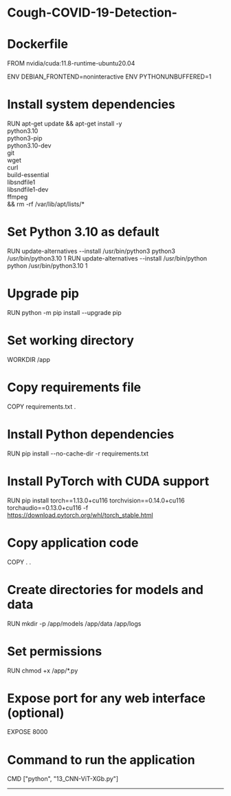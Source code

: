 # Cough-COVID-19-Detection-

# Dockerfile
FROM nvidia/cuda:11.8-runtime-ubuntu20.04

ENV DEBIAN_FRONTEND=noninteractive
ENV PYTHONUNBUFFERED=1

# Install system dependencies
RUN apt-get update && apt-get install -y \
    python3.10 \
    python3-pip \
    python3.10-dev \
    git \
    wget \
    curl \
    build-essential \
    libsndfile1 \
    libsndfile1-dev \
    ffmpeg \
    && rm -rf /var/lib/apt/lists/*

# Set Python 3.10 as default
RUN update-alternatives --install /usr/bin/python3 python3 /usr/bin/python3.10 1
RUN update-alternatives --install /usr/bin/python python /usr/bin/python3.10 1

# Upgrade pip
RUN python -m pip install --upgrade pip

# Set working directory
WORKDIR /app

# Copy requirements file
COPY requirements.txt .

# Install Python dependencies
RUN pip install --no-cache-dir -r requirements.txt

# Install PyTorch with CUDA support
RUN pip install torch==1.13.0+cu116 torchvision==0.14.0+cu116 torchaudio==0.13.0+cu116 -f https://download.pytorch.org/whl/torch_stable.html

# Copy application code
COPY . .

# Create directories for models and data
RUN mkdir -p /app/models /app/data /app/logs

# Set permissions
RUN chmod +x /app/*.py

# Expose port for any web interface (optional)
EXPOSE 8000

# Command to run the application
CMD ["python", "13_CNN-ViT-XGb.py"]

---
